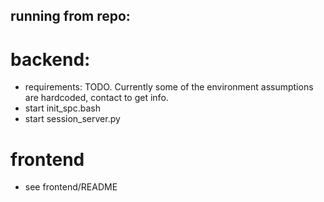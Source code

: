 ## running from repo:

# backend:
* requirements: TODO. Currently some of the environment assumptions are hardcoded, contact to get info.
* start init_spc.bash
* start session_server.py

# frontend
* see frontend/README

